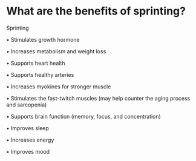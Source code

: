 # What are the benefits of sprinting?

Sprinting

• Stimulates growth hormone

• Increases metabolism and weight loss

• Supports heart health

• Supports healthy arteries

• Increases myokines for stronger muscle

• Stimulates the fast-twitch muscles (may help counter the aging process and sarcopenia)

• Supports brain function (memory, focus, and concentration)

• Improves sleep

• Increases energy

• Improves mood